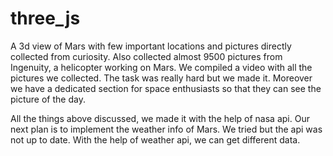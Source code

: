 # three_js

A 3d view of Mars with few important locations and pictures directly collected from curiosity.
Also collected almost 9500 pictures from Ingenuity, a helicopter working on Mars. We compiled a video with all the pictures we collected. The task was really hard but we made it. Moreover we have a dedicated section for space enthusiasts so that they can see the picture of the day.

All the things above discussed, we made it with the help of nasa api. Our next plan is to implement the weather info of Mars. We tried but the api was not up to date. With the help of weather api, we can get different data.
